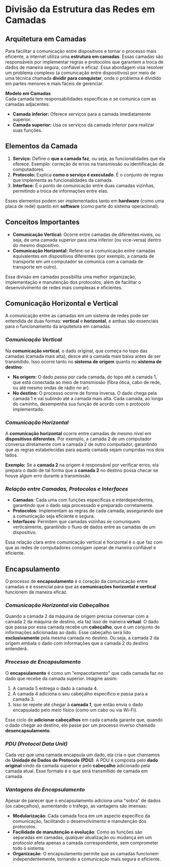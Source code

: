 # **Divisão da Estrutura das Redes em Camadas**  

## Arquitetura em Camadas

Para facilitar a comunicação entre dispositivos e tornar o processo mais eficiente, a internet utiliza uma **estrutura em camadas**. Essas camadas são responsáveis por implementar regras e protocolos que garantem a troca de dados de maneira segura, confiável e eficaz. Essa abordagem visa resolver um problema complexo (a comunicação entre dispositivos) por meio de uma técnica chamada **dividir para conquistar**, onde o problema é dividido em partes menores e mais fáceis de gerenciar.

**Modelo em Camadas**  
Cada camada tem responsabilidades específicas e se comunica com as camadas adjacentes:  
- **Camada inferior:** Oferece serviços para a camada imediatamente superior.  
- **Camada superior:** Usa os serviços da camada inferior para realizar suas funções.

## Elementos da Camada  

1. **Serviço:** Define o **que a camada faz**, ou seja, as funcionalidades que ela oferece. Exemplo: correção de erros na transmissão ou identificação de computadores.  
2. **Protocolo:** Explica **como o serviço é executado**. É o conjunto de regras que implementa as funcionalidades da camada.  
3. **Interface:** É o ponto de comunicação entre duas camadas vizinhas, permitindo a troca de informações entre elas.

Esses elementos podem ser implementados tanto em **hardware** (como uma placa de rede) quanto em **software** (como parte do sistema operacional).

## Conceitos Importantes

- **Comunicação Vertical:** Ocorre entre camadas de diferentes níveis, ou seja, de uma camada superior para uma inferior (ou vice-versa) dentro do mesmo dispositivo.  
- **Comunicação Horizontal:** Refere-se à comunicação entre camadas equivalentes em dispositivos diferentes (por exemplo, a camada de transporte em um computador se comunica com a camada de transporte em outro).  

Essa divisão em camadas possibilita uma melhor organização, implementação e manutenção dos protocolos, além de facilitar o desenvolvimento de redes mais complexas e eficientes.

## Comunicação Horizontal e Vertical

A comunicação entre as camadas em um sistema de redes pode ser entendida de duas formas: **vertical** e **horizontal**, e ambas são essenciais para o funcionamento da arquitetura em camadas.

### *Comunicação Vertical*  
Na **comunicação vertical**, o dado original, que começa no topo das camadas (camada mais alta), desce até a camada mais baixa antes de ser transmitido. Isso ocorre tanto no **sistema de origem** quanto no **sistema de destino**:

- **Na origem:** O dado passa por cada camada, do topo até a camada 1, que está conectada ao meio de transmissão (fibra ótica, cabo de rede, ou até mesmo ondas de rádio no ar).  
- **No destino:** O processo ocorre de forma inversa. O dado chega pela camada 1 e vai subindo até a camada mais alta. Cada camada, ao longo do caminho, desempenha sua função de acordo com o protocolo implementado.

### *Comunicação Horizontal*  
A **comunicação horizontal** ocorre entre camadas de mesmo nível em **dispositivos diferentes**. Por exemplo, a camada 2 de um computador conversa diretamente com a camada 2 de outro computador, garantindo que as regras estabelecidas para aquela camada sejam cumpridas nos dois lados.  

**Exemplo:** Se a **camada 2** na origem é responsável por verificar erros, ela prepara o dado de tal forma que a **camada 2** no destino possa checar se houve algum erro durante a transmissão.

### *Relação entre Camadas, Protocolos e Interfaces*  
- **Camadas**: Cada uma com funções específicas e interdependentes, garantindo que o dado seja processado e preparado corretamente.  
- **Protocolos**: Implementam as regras de cada camada, assegurando que a comunicação seja eficiente e segura.  
- **Interfaces**: Permitem que camadas vizinhas se comuniquem verticalmente, garantindo o fluxo de dados entre as camadas de um dispositivo.

Essa relação clara entre comunicação vertical e horizontal é o que faz com que as redes de computadores consigam operar de maneira confiável e eficiente.

## Encapsulamento

O processo de **encapsulamento** é o coração da comunicação entre camadas e é essencial para que as **comunicações horizontal e vertical** funcionem de maneira eficaz.

### *Comunicação Horizontal via Cabeçalhos*
Quando a camada 2 da máquina de origem precisa conversar com a camada 2 da máquina de destino, ela faz isso de maneira **virtual**. O dado que passa por essa camada recebe um **cabeçalho**, que é um conjunto de informações adicionadas ao dado. Esse cabeçalho será lido **exclusivamente** pela mesma camada no destino. Ou seja, a camada 2 da origem embala o dado com informações que a camada 2 do destino entenderá.

### *Processo de Encapsulamento*
O **encapsulamento** é como um "empacotamento" que cada camada faz no dado que recebe da camada superior. Imagine assim:
1. A camada 5 entrega o dado à camada 4.
2. A camada 4 adiciona o seu cabeçalho específico e passa para a camada 3.
3. Isso se repete até chegar à **camada 1**, que então envia o dado encapsulado pelo meio físico (como um cabo ou via Wi-Fi).

Esse ciclo de **adicionar cabeçalhos** em cada camada garante que, quando o dado chegar ao destino, ele passe por um processo inverso chamado **desencapsulamento**.

### *PDU (Protocol Data Unit)*
Cada vez que uma camada encapsula um dado, ela cria o que chamamos de **Unidade de Dados de Protocolo (PDU)**. A PDU é composta pelo **dado original** vindo da camada superior e pelo **cabeçalho** adicionado pela camada atual. Esse formato é o que será transmitido de camada em camada.

### *Vantagens do Encapsulamento*
Apesar de parecer que o encapsulamento adiciona uma "sobra" de dados (os cabeçalhos), aumentando o tráfego, as vantagens são imensas:
- **Modularização**: Cada camada foca em um aspecto específico da comunicação, facilitando o desenvolvimento e manutenção dos protocolos.
- **Facilidade de manutenção e evolução**: Como as funções são separadas em camadas, qualquer atualização ou mudança em um protocolo afeta apenas a camada correspondente, sem comprometer todo o sistema.
- **Organização**: O encapsulamento permite que as camadas funcionem independentemente, tornando a comunicação mais segura e eficiente.